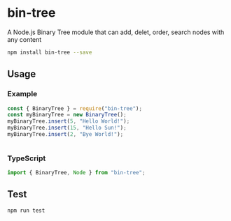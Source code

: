 # bin-tree

A Node.js Binary Tree module that can add, delet, order, search nodes with any content

```sh
npm install bin-tree --save
```

## Usage

### Example

```javascript
const { BinaryTree } = require("bin-tree");
const myBinaryTree = new BinaryTree();
myBinaryTree.insert(5, "Hello World!");
myBinaryTree.insert(15, "Hello Sun!");
myBinaryTree.insert(2, "Bye World!");
```

```sh

```

### TypeScript

```typescript
import { BinaryTree, Node } from "bin-tree";
```

## Test

```sh
npm run test
```
